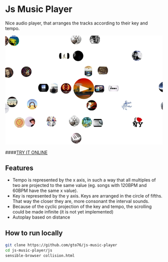 Js Music Player
===============

Nice audio player, that arranges the tracks according to their key and tempo.

![screenshot](doc/screenshot.png)

####[TRY IT ONLINE](http://gto76.github.io/js-music-player/js/collision.html)

Features
--------

* Tempo is represented by the x axis, in such a way that all multiples of two are projected to the same value (eg. songs with 120BPM and 60BPM have the same x value).
* Key is represented by the y axis. Keys are arranged in the circle of fifths. That way the closer they are, more consonant the interval sounds.
* Because of the cyclic projection of the key and tempo, the scrolling could be made infinite (it is not yet implemented)
* Autoplay based on distance
 
How to run locally
-----------------
```bash
git clone https://github.com/gto76/js-music-player
cd js-music-player/js
sensible-browser collision.html
```
